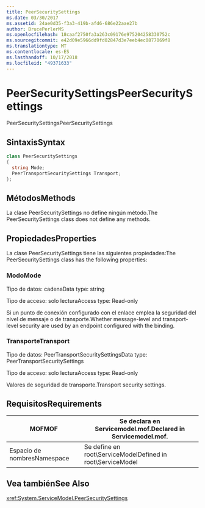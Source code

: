 ```yaml
---
title: PeerSecuritySettings
ms.date: 03/30/2017
ms.assetid: 24ae0d35-f3a3-419b-afd6-686e22aae27b
author: BrucePerlerMS
ms.openlocfilehash: 18caaf2750fa3a263c09176e975204258330752c
ms.sourcegitcommit: e42d09e5966dd9fd02847d3e7eeb4ec0877069f8
ms.translationtype: MT
ms.contentlocale: es-ES
ms.lasthandoff: 10/17/2018
ms.locfileid: "49371633"
---
```

# <a name="peersecuritysettings"></a><span data-ttu-id="ffbda-102">PeerSecuritySettings</span><span class="sxs-lookup"><span data-stu-id="ffbda-102">PeerSecuritySettings</span></span>
<span data-ttu-id="ffbda-103">PeerSecuritySettings</span><span class="sxs-lookup"><span data-stu-id="ffbda-103">PeerSecuritySettings</span></span>  
  
## <a name="syntax"></a><span data-ttu-id="ffbda-104">Sintaxis</span><span class="sxs-lookup"><span data-stu-id="ffbda-104">Syntax</span></span>  
  
```csharp
class PeerSecuritySettings  
{  
  string Mode;  
  PeerTransportSecuritySettings Transport;  
};  
```  
  
## <a name="methods"></a><span data-ttu-id="ffbda-105">Métodos</span><span class="sxs-lookup"><span data-stu-id="ffbda-105">Methods</span></span>  
 <span data-ttu-id="ffbda-106">La clase PeerSecuritySettings no define ningún método.</span><span class="sxs-lookup"><span data-stu-id="ffbda-106">The PeerSecuritySettings class does not define any methods.</span></span>  
  
## <a name="properties"></a><span data-ttu-id="ffbda-107">Propiedades</span><span class="sxs-lookup"><span data-stu-id="ffbda-107">Properties</span></span>  
 <span data-ttu-id="ffbda-108">La clase PeerSecuritySettings tiene las siguientes propiedades:</span><span class="sxs-lookup"><span data-stu-id="ffbda-108">The PeerSecuritySettings class has the following properties:</span></span>  
  
### <a name="mode"></a><span data-ttu-id="ffbda-109">Modo</span><span class="sxs-lookup"><span data-stu-id="ffbda-109">Mode</span></span>  
 <span data-ttu-id="ffbda-110">Tipo de datos: cadena</span><span class="sxs-lookup"><span data-stu-id="ffbda-110">Data type: string</span></span>  
  
 <span data-ttu-id="ffbda-111">Tipo de acceso: solo lectura</span><span class="sxs-lookup"><span data-stu-id="ffbda-111">Access type: Read-only</span></span>  
  
 <span data-ttu-id="ffbda-112">Si un punto de conexión configurado con el enlace emplea la seguridad del nivel de mensaje o de transporte.</span><span class="sxs-lookup"><span data-stu-id="ffbda-112">Whether message-level and transport-level security are used by an endpoint configured with the binding.</span></span>  
  
### <a name="transport"></a><span data-ttu-id="ffbda-113">Transporte</span><span class="sxs-lookup"><span data-stu-id="ffbda-113">Transport</span></span>  
 <span data-ttu-id="ffbda-114">Tipo de datos: PeerTransportSecuritySettings</span><span class="sxs-lookup"><span data-stu-id="ffbda-114">Data type: PeerTransportSecuritySettings</span></span>  
  
 <span data-ttu-id="ffbda-115">Tipo de acceso: solo lectura</span><span class="sxs-lookup"><span data-stu-id="ffbda-115">Access type: Read-only</span></span>  
  
 <span data-ttu-id="ffbda-116">Valores de seguridad de transporte.</span><span class="sxs-lookup"><span data-stu-id="ffbda-116">Transport security settings.</span></span>  
  
## <a name="requirements"></a><span data-ttu-id="ffbda-117">Requisitos</span><span class="sxs-lookup"><span data-stu-id="ffbda-117">Requirements</span></span>  
  
|<span data-ttu-id="ffbda-118">MOF</span><span class="sxs-lookup"><span data-stu-id="ffbda-118">MOF</span></span>|<span data-ttu-id="ffbda-119">Se declara en Servicemodel.mof.</span><span class="sxs-lookup"><span data-stu-id="ffbda-119">Declared in Servicemodel.mof.</span></span>|  
|---------|-----------------------------------|  
|<span data-ttu-id="ffbda-120">Espacio de nombres</span><span class="sxs-lookup"><span data-stu-id="ffbda-120">Namespace</span></span>|<span data-ttu-id="ffbda-121">Se define en root\ServiceModel</span><span class="sxs-lookup"><span data-stu-id="ffbda-121">Defined in root\ServiceModel</span></span>|  
  
## <a name="see-also"></a><span data-ttu-id="ffbda-122">Vea también</span><span class="sxs-lookup"><span data-stu-id="ffbda-122">See Also</span></span>  
 <xref:System.ServiceModel.PeerSecuritySettings>
